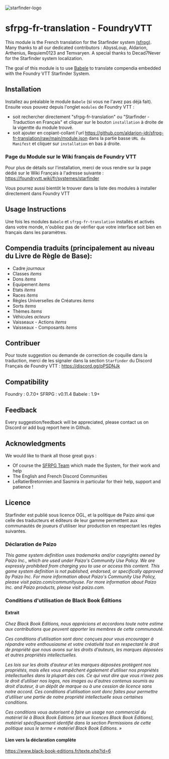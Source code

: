 ![starfinder-logo](https://www.black-book-editions.fr/contenu/partners/tonyb/image/starfinder_1000x200.png "starfinder-logo")
# sfrpg-fr-translation - FoundryVTT
This module is the French translation for the Starfinder system [(sfrpg)](https://foundryvtt.com/packages/sfrpg).
Many thanks to all our dedicated contributors :
AbyssLoup, Aldarion, Arthenius, Requiem0123 and Temvaryen.
A special thanks to Decad7Never for the Starfinder system localization.
  
The goal of this module is to use [Babele](https://foundryvtt.com/packages/babele/) to translate compendia embedded with the Foundry VTT Starfinder System.
  
## Installation
Installez au préalable le module `Babele` (si vous ne l'avez pas déjà fait).
Ensuite vous pouvez depuis l'onglet `modules` de Foundry VTT :
* soit rechercher directement "sfrpg-fr-translation" ou "Starfinder - Traduction en Français" et cliquer sur le bouton `installation` à droite de la vigentte du module trouvé.
* soit ajouter en copiant-collant l'url https://github.com/aldarion-jdr/sfrpg-fr-translation/raw/main/module.json dans la partie basse `URL du Manifest` et cliquer sur `installation` en bas à droite.
  
### Page du Module sur le Wiki français de Foundry VTT
Pour plus de détails sur l'installation, merci de vous rendre sur la page dédié sur le Wiki Français à l'adresse suivante : https://foundryvtt.wiki/fr/systemes/starfinder
  
Vous pourrez aussi bientôt le trouver dans la liste des modules à installer directement dans Foundry VTT
  
## Usage Instructions
Une fois les modules `Babele` et `sfrpg-fr-translation` installés et activés dans votre monde, n'oubliez pas de vérifier que votre interface soit bien en français dans les paramètres.
  
## Compendia traduits (principalement au niveau du Livre de Règle de Base):
* Cadre *journaux*
* Classes *items*
* Dons *items*
* Equipement *items*
* Etats *items*
* Races *items*
* Règles Universelles de Créatures *items*
* Sorts *items*
* Thèmes *items*
* Véhicules *acteurs*
* Vaisseaux - Actions *items*
* Vaisseaux - Composants *items*

## Contribuer
Pour toute suggestion ou demande de correction de coquille dans la traduction, merci de les signaler dans la section `Starfinder` du Discord Français de Foundry VTT :
https://discord.gg/pPSDNJk
  
## Compatibility
Foundry : 0.7.0+
SFRPG : v0.11.4
Babele : 1.9+

## Feedback
Every suggestion/feedback will be appreciated, please contact us on Discord or add bug report here in Github.
  
## Acknowledgments
We would like to thank all those great guys :
* Of course the [SFRPG Team](https://foundryvtt.com/packages/sfrpg) which made the System, for their work and help
* The English and French Discord Communities
* LeRatierBretonnien and Sasmira in particular for their help, support and patience !

## Licence
Starfinder est publié sous licence OGL, et la politique de Paizo ainsi que celle des traducteurs et éditeurs de leur gamme permettent aux communautés de joueurs d'utiliser leur production en respectant les règles suivantes.

### Déclaration de Paizo
*This game system definition uses trademarks and/or copyrights owned by Paizo Inc., which are used under Paizo's Community Use Policy. We are expressly prohibited from charging you to use or access this content. This game system definition is not published, endorsed, or specifically approved by Paizo Inc. For more information about Paizo's Community Use Policy, please visit paizo.com/communityuse. For more information about Paizo Inc. and Paizo products, please visit paizo.com.*  

### Conditions d'utilisation de Black Book Éditions
#### Extrait
*Chez Black Book Editions, nous apprécions et accordons toute notre estime aux contributions que peuvent apporter les membres de cette communauté.*
  
*Ces conditions d’utilisation sont donc conçues pour vous encourager à répandre votre enthousiasme et votre créativité tout en respectant le droit de propriété que nous avons sur les droits d’auteurs, les marques déposées et autres propriétés intellectuelles.*

*Les lois sur les droits d’auteur et les marques déposées protègent nos propriétés, mais elles vous empêchent également d’utiliser nos propriétés intellectuelles dans la plupart des cas. Ce qui veut dire que vous n’avez pas le droit d’utiliser nos logos, nos images ou d’autres contenus soumis au droit d’auteur, à un dépôt de marque ou à une cession de licence sans notre accord. Ces conditions d’utilisation sont donc faites pour permettre d’utiliser une partie de notre propriété intellectuelle sous certaines conditions.*

*Ces conditions vous autorisent à faire un usage non commercial du matériel lié à Black Book Editions (et aux licences Black Book Editions), matériel spécifiquement identifié dans la section Permissions de cette politique sous le terme « matériel Black Book Editions. »*  

#### Lien vers la déclaration complète
https://www.black-book-editions.fr/texte.php?id=6
